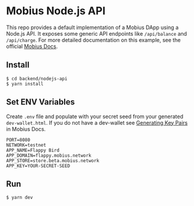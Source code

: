 # Mobius Node.js API 

This repo provides a default implementation of a Mobius DApp using a Node.js API. It exposes some generic
API endpoints like `/api/balance` and `/api/charge`. For more detailed
documentation on this example, see the official <a href="https://docs.mobius.network/docs/nodejs-api" target="_blank">Mobius Docs</a>.

## Install

```console
$ cd backend/nodejs-api
$ yarn install
```

## Set ENV Variables

Create `.env` file and populate with your secret seed from your generated `dev-wallet.html`. If you do not have a 
dev-wallet see <a href="https://docs.mobius.network/docs/installation#section-generating-key-pairs" target="_blank">Generating Key Pairs</a>
in Mobius Docs.

```console
PORT=8080
NETWORK=testnet
APP_NAME=Flappy Bird
APP_DOMAIN=flappy.mobius.network
APP_STORE=store.beta.mobius.network
APP_KEY=YOUR-SECRET-SEED
```

## Run

```console
$ yarn dev
```
